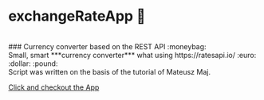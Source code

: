 # exchangeRateApp :money_with_wings:
<br />
### Currency converter based on the REST API :moneybag:
<br />
Small, smart ***currency converter*** what using https://ratesapi.io/ :euro: :dollar: :pound:
<br />
Script was written on the basis of the tutorial of Mateusz Maj.
<br />

[Click and checkout the App](https://emarcins.github.io/exchangeRateApp/)






